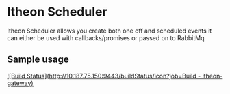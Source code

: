 Itheon Scheduler
==============

Itheon Scheduler allows you create both one off and scheduled events it can either be used with callbacks/promises or passed on to RabbitMq

## Sample usage ##

[![Build Status](http://10.187.75.150:9443/buildStatus/icon?job=Build - itheon-gateway)](http://10.187.75.150:9443/view/unit-test/job/Build%20-%20itheon-scheduler/)
